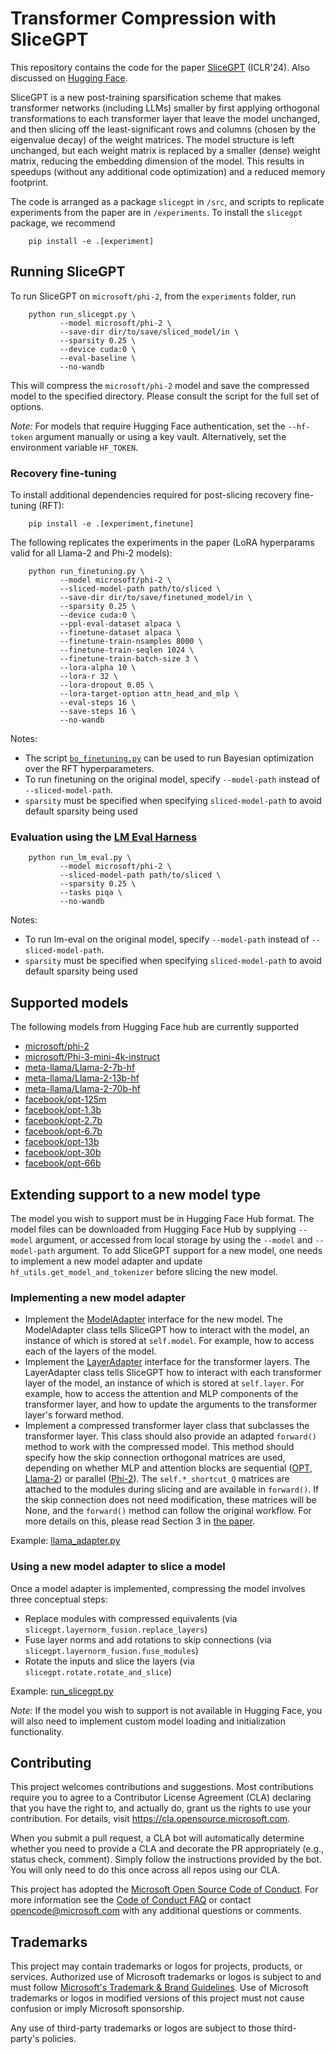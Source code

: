 # Transformer Compression with SliceGPT

This repository contains the code for the paper [SliceGPT](https://arxiv.org/abs/2401.15024) (ICLR'24). Also discussed on [Hugging Face](https://huggingface.co/papers/2401.15024). 

SliceGPT is a new post-training sparsification scheme that makes transformer networks (including LLMs) smaller by 
first applying orthogonal transformations to each transformer layer that leave the model unchanged, and then slicing off the 
least-significant rows and columns (chosen by the eigenvalue decay) of the weight matrices. The model structure is 
left unchanged, but each weight matrix is replaced by a smaller (dense) weight matrix, reducing the embedding dimension 
of the model. This results in speedups (without any additional code optimization) and a reduced memory footprint.  

The code is arranged as a package `slicegpt` in `/src`, and scripts to replicate experiments from the paper are in 
`/experiments`. To install the `slicegpt` package, we recommend

```
    pip install -e .[experiment]
```

## Running SliceGPT

To run SliceGPT on `microsoft/phi-2`, from the `experiments` folder, run 
```
    python run_slicegpt.py \
           --model microsoft/phi-2 \
           --save-dir dir/to/save/sliced_model/in \
           --sparsity 0.25 \
           --device cuda:0 \
           --eval-baseline \
           --no-wandb
```

This will compress the `microsoft/phi-2` model and save the compressed model to the specified directory. Please consult 
the script for the full set of options.

_Note:_ For models that require Hugging Face authentication, set the `--hf-token` argument 
manually or using a key vault. Alternatively, set the environment variable `HF_TOKEN`.

### Recovery fine-tuning

To install additional dependencies required for post-slicing recovery fine-tuning (RFT):

```
    pip install -e .[experiment,finetune]
```

The following replicates the experiments in the paper (LoRA hyperparams valid for all Llama-2 and Phi-2 models): 
```
    python run_finetuning.py \
           --model microsoft/phi-2 \
           --sliced-model-path path/to/sliced \
           --save-dir dir/to/save/finetuned_model/in \
           --sparsity 0.25 \
           --device cuda:0 \
           --ppl-eval-dataset alpaca \
           --finetune-dataset alpaca \
           --finetune-train-nsamples 8000 \
           --finetune-train-seqlen 1024 \
           --finetune-train-batch-size 3 \
           --lora-alpha 10 \
           --lora-r 32 \
           --lora-dropout 0.05 \
           --lora-target-option attn_head_and_mlp \
           --eval-steps 16 \
           --save-steps 16 \
           --no-wandb
```

Notes: 
- The script [`bo_finetuning.py`](./experiments/bo_finetuning.py) can be used to run Bayesian optimization over the RFT hyperparameters.
- To run finetuning on the original model, specify `--model-path` instead of `--sliced-model-path`. 
- `sparsity` must be specified when specifying `sliced-model-path` to avoid default sparsity being used

### Evaluation using the [LM Eval Harness](https://github.com/EleutherAI/lm-evaluation-harness) 
```
    python run_lm_eval.py \
           --model microsoft/phi-2 \
           --sliced-model-path path/to/sliced \
           --sparsity 0.25 \
           --tasks piqa \
           --no-wandb
```

Notes: 
- To run lm-eval on the original model, specify `--model-path` instead of `--sliced-model-path`. 
- `sparsity` must be specified when specifying `sliced-model-path` to avoid default sparsity being used

## Supported models

The following models from Hugging Face hub are currently supported
- [microsoft/phi-2](https://huggingface.co/microsoft/phi-2)
- [microsoft/Phi-3-mini-4k-instruct](https://huggingface.co/microsoft/Phi-3-mini-4k-instruct)
- [meta-llama/Llama-2-7b-hf](https://huggingface.co/meta-llama/Llama-2-7b)
- [meta-llama/Llama-2-13b-hf](https://huggingface.co/meta-llama/Llama-2-13b)
- [meta-llama/Llama-2-70b-hf](https://huggingface.co/meta-llama/Llama-2-70b)
- [facebook/opt-125m](https://huggingface.co/facebook/opt-125m)
- [facebook/opt-1.3b](https://huggingface.co/facebook/opt-1.3b)
- [facebook/opt-2.7b](https://huggingface.co/facebook/opt-2.7b)
- [facebook/opt-6.7b](https://huggingface.co/facebook/opt-6.7b)
- [facebook/opt-13b](https://huggingface.co/facebook/opt-13b)
- [facebook/opt-30b](https://huggingface.co/facebook/opt-30b)
- [facebook/opt-66b](https://huggingface.co/facebook/opt-66b)

## Extending support to a new model type

The model you wish to support must be in Hugging Face Hub format. The model files can be downloaded from 
Hugging Face Hub by supplying `--model` argument, or accessed from local storage by using the `--model` and 
`--model-path` argument. To add SliceGPT support for a new model, one needs to implement a new model adapter 
and update `hf_utils.get_model_and_tokenizer` before slicing the new model.

### Implementing a new model adapter
- Implement the [ModelAdapter](./src/slicegpt/model_adapter.py) interface for the new model. The ModelAdapter class tells SliceGPT 
  how to interact with the model, an instance of which is stored at `self.model`. For example, 
  how to access each of the layers of the model.
- Implement the [LayerAdapter](./src/slicegpt/model_adapter.py) interface for the transformer layers. 
  The LayerAdapter class tells SliceGPT how to interact 
  with each transformer layer of the model, an instance of which is stored at `self.layer`. 
  For example, how to access the attention and MLP components of the transformer layer, and 
  how to update the arguments to the transformer layer's forward method.
- Implement a compressed transformer layer class that subclasses the transformer layer. 
  This class should also  provide an adapted `forward()` method to work with the compressed model. 
  This method should specify how the skip connection orthogonal matrices are used, depending on 
  whether MLP and attention blocks are sequential ([OPT](./src/slicegpt/adapters/opt_adapter.py), 
  [Llama-2](./src/slicegpt/adapters/llama_adapter.py)) or parallel 
  ([Phi-2](./src/slicegpt/adapters/phi2_adapter.py)). The `self.*_shortcut_Q` matrices are attached to the modules during
  slicing and are available in `forward()`. If the skip connection does not need modification, these matrices will be None, 
  and the `forward()` method can follow the original workflow. For more details on this, 
  please read Section 3 in [the paper](https://arxiv.org/abs/2401.15024).

Example: [llama_adapter.py](./src/slicegpt/adapters/llama_adapter.py)

### Using a new model adapter to slice a model
Once a model adapter is implemented, compressing the model involves three conceptual steps:
  - Replace modules with compressed equivalents (via `slicegpt.layernorm_fusion.replace_layers`)
  - Fuse layer norms and add rotations to skip connections (via `slicegpt.layernorm_fusion.fuse_modules`)
  - Rotate the inputs and slice the layers (via `slicegpt.rotate.rotate_and_slice`)

Example: [run_slicegpt.py](./experiments/run_slicegpt.py)

_Note:_ If the model you wish to support is not available in Hugging Face, you will also need to implement 
custom model loading and initialization functionality.

## Contributing

This project welcomes contributions and suggestions.  Most contributions require you to agree to a
Contributor License Agreement (CLA) declaring that you have the right to, and actually do, grant us
the rights to use your contribution. For details, visit https://cla.opensource.microsoft.com.

When you submit a pull request, a CLA bot will automatically determine whether you need to provide
a CLA and decorate the PR appropriately (e.g., status check, comment). Simply follow the instructions
provided by the bot. You will only need to do this once across all repos using our CLA.

This project has adopted the [Microsoft Open Source Code of Conduct](https://opensource.microsoft.com/codeofconduct/).
For more information see the [Code of Conduct FAQ](https://opensource.microsoft.com/codeofconduct/faq/) or
contact [opencode@microsoft.com](mailto:opencode@microsoft.com) with any additional questions or comments.

## Trademarks

This project may contain trademarks or logos for projects, products, or services. Authorized use of Microsoft 
trademarks or logos is subject to and must follow 
[Microsoft's Trademark & Brand Guidelines](https://www.microsoft.com/en-us/legal/intellectualproperty/trademarks/usage/general).
Use of Microsoft trademarks or logos in modified versions of this project must not cause confusion or imply 
Microsoft sponsorship.

Any use of third-party trademarks or logos are subject to those third-party's policies.

